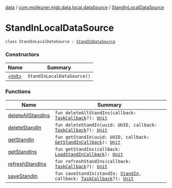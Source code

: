 [data](../../index.md) / [com.molikuner.nigb.data.local.dataSource](../index.md) / [StandInLocalDataSource](./index.md)

# StandInLocalDataSource

`class StandInLocalDataSource : `[`StandInDataSource`](../../com.molikuner.nigb.data.source/-stand-in-data-source/index.md)

### Constructors

| Name | Summary |
|---|---|
| [&lt;init&gt;](-init-.md) | `StandInLocalDataSource()` |

### Functions

| Name | Summary |
|---|---|
| [deleteAllStandIns](delete-all-stand-ins.md) | `fun deleteAllStandIns(callback: `[`TaskCallback`](../../com.molikuner.nigb.data.source/-task-callback/index.md)`?): `[`Unit`](https://kotlinlang.org/api/latest/jvm/stdlib/kotlin/-unit/index.html) |
| [deleteStandIn](delete-stand-in.md) | `fun deleteStandIn(uuid: UUID, callback: `[`TaskCallback`](../../com.molikuner.nigb.data.source/-task-callback/index.md)`?): `[`Unit`](https://kotlinlang.org/api/latest/jvm/stdlib/kotlin/-unit/index.html) |
| [getStandIn](get-stand-in.md) | `fun getStandIn(uuid: UUID, callback: `[`GetStandInCallback`](../../com.molikuner.nigb.data.source/-stand-in-data-source/-get-stand-in-callback.md)`): `[`Unit`](https://kotlinlang.org/api/latest/jvm/stdlib/kotlin/-unit/index.html) |
| [getStandIns](get-stand-ins.md) | `fun getStandIns(callback: `[`LoadStandInCallback`](../../com.molikuner.nigb.data.source/-stand-in-data-source/-load-stand-in-callback.md)`): `[`Unit`](https://kotlinlang.org/api/latest/jvm/stdlib/kotlin/-unit/index.html) |
| [refreshStandIns](refresh-stand-ins.md) | `fun refreshStandIns(callback: `[`TaskCallback`](../../com.molikuner.nigb.data.source/-task-callback/index.md)`?): `[`Unit`](https://kotlinlang.org/api/latest/jvm/stdlib/kotlin/-unit/index.html) |
| [saveStandIn](save-stand-in.md) | `fun saveStandIn(standIn: `[`StandIn`](../../com.molikuner.nigb.data.types/-stand-in/index.md)`, callback: `[`TaskCallback`](../../com.molikuner.nigb.data.source/-task-callback/index.md)`?): `[`Unit`](https://kotlinlang.org/api/latest/jvm/stdlib/kotlin/-unit/index.html) |
